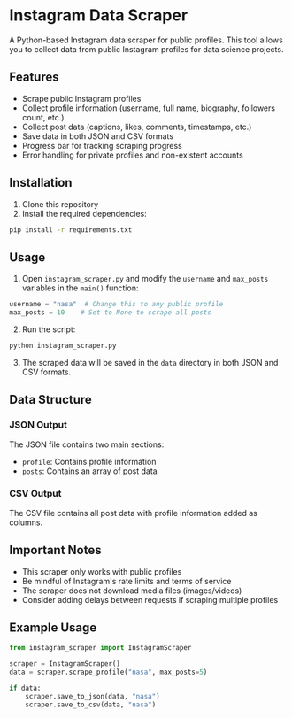 # Instagram Data Scraper

A Python-based Instagram data scraper for public profiles. This tool allows you to collect data from public Instagram profiles for data science projects.

## Features

- Scrape public Instagram profiles
- Collect profile information (username, full name, biography, followers count, etc.)
- Collect post data (captions, likes, comments, timestamps, etc.)
- Save data in both JSON and CSV formats
- Progress bar for tracking scraping progress
- Error handling for private profiles and non-existent accounts

## Installation

1. Clone this repository
2. Install the required dependencies:
```bash
pip install -r requirements.txt
```

## Usage

1. Open `instagram_scraper.py` and modify the `username` and `max_posts` variables in the `main()` function:
```python
username = "nasa"  # Change this to any public profile
max_posts = 10    # Set to None to scrape all posts
```

2. Run the script:
```bash
python instagram_scraper.py
```

3. The scraped data will be saved in the `data` directory in both JSON and CSV formats.

## Data Structure

### JSON Output
The JSON file contains two main sections:
- `profile`: Contains profile information
- `posts`: Contains an array of post data

### CSV Output
The CSV file contains all post data with profile information added as columns.

## Important Notes

- This scraper only works with public profiles
- Be mindful of Instagram's rate limits and terms of service
- The scraper does not download media files (images/videos)
- Consider adding delays between requests if scraping multiple profiles

## Example Usage

```python
from instagram_scraper import InstagramScraper

scraper = InstagramScraper()
data = scraper.scrape_profile("nasa", max_posts=5)

if data:
    scraper.save_to_json(data, "nasa")
    scraper.save_to_csv(data, "nasa")
``` 